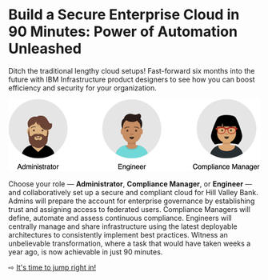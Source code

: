 # Build a Secure Enterprise Cloud in 90 Minutes: Power of Automation Unleashed

Ditch the traditional lengthy cloud setups! Fast-forward six months into the future with IBM Infrastructure product designers to see how you can boost efficiency and security for your organization.

![](images/10-personas.png ':size=600')

Choose your role — **Administrator**, **Compliance Manager**, or **Engineer** — and collaboratively set up a secure and compliant cloud for Hill Valley Bank. Admins will prepare the account for enterprise governance by establishing trust and assigning access to federated users. Compliance Managers will define, automate and assess continuous compliance. Engineers will centrally manage and share infrastructure using the latest deployable architectures to consistently implement best practices. Witness an unbelievable transformation, where a task that would have taken weeks a year ago, is now achievable in just 90 minutes.

⇨ [It's time to jump right in!](10-getting-started.md)
